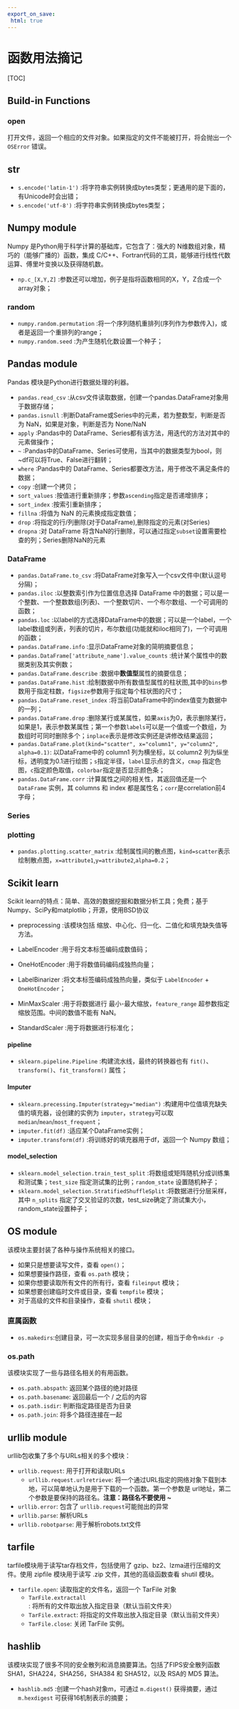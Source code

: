 ```yaml
---
export_on_save:
 html: true
---
```


# 函数用法摘记

[TOC]

## Build-in Functions

### open

打开文件，返回一个相应的文件对象。如果指定的文件不能被打开，将会抛出一个 `OSError` 错误。

## str

- `s.encode('latin-1')` :将字符串实例转换成bytes类型；更通用的是下面的，有Unicode时会出错；
- `s.encode('utf-8')` :将字符串实例转换成bytes类型；

## Numpy module

Numpy 是Python用于科学计算的基础库，它包含了：强大的 N维数组对象，精巧的（能够广播的）函数，集成 C/C++、Fortran代码的工具，能够进行线性代数运算、傅里叶变换以及获得随机数。

- `np.c_[X,Y,Z]` :参数还可以增加，例子是指将函数相同的X，Y，Z合成一个array对象；

### random

- `numpy.random.permutation` :将一个序列随机重排列(序列作为参数传入)，或者是返回一个重排列的range；
- `numpy.random.seed` :为产生随机化数设置一个种子；

## Pandas module

Pandas 模块是Python进行数据处理的利器。

- `pandas.read_csv` :从csv文件读取数据，创建一个pandas.DataFrame对象用于数据存储；
- `pandas.isnull` :判断DataFrame或Series中的元素，若为整数型，判断是否为 NaN，如果是对象，判断是否为 None/NaN
- `apply` :Pandas中的 DataFrame、Series都有该方法，用迭代的方法对其中的元素做操作；
- `~` :Pandas中的DataFrame、Series可使用，当其中的数据类型为bool，则~df可以将True、False进行翻转；
- `where` :Pandas中的 DataFrame、Series都要改方法，用于修改不满足条件的数据；
- `copy` :创建一个拷贝；
- `sort_values` :按值进行重新排序；参数`ascending`指定是否递增排序；
- `sort_index` :按索引重新排序；
- `fillna` :将值为 NaN 的元素换成指定数值；
- `drop` :将指定的行/列删除(对于DataFrame),删除指定的元素(对Series)
- `dropna` :对 DataFrame 将含NaN的行删除，可以通过指定`subset`设置需要检查的列；Series删除NaN的元素

### DataFrame

- `pandas.DataFrame.to_csv` :将DataFrame对象写入一个csv文件中(默认逗号分隔)；
- `pandas.iloc` :以整数索引作为位置信息选择 DataFrame 中的数据；可以是一个整数、一个整数数组(列表)、一个整数切片、一个布尔数组、一个可调用的函数；
- `pandas.loc` :以label的方式选择DataFrame中的数据；可以是一个label，一个label数组或列表，列表的切片，布尔数组(功能就和iloc相同了)，一个可调用的函数；
- `pandas.DataFrame.info` :显示DataFrame对象的简明摘要信息；
- `pandas.DataFrame['attribute_name'].value_counts` :统计某个属性中的数据类别及其实例数；
- `pandas.DataFrame.describe` :数据中**数值型**属性的摘要信息；
- `pandas.DataFrame.hist` :绘制数据中所有数值型属性的柱状图,其中的`bins`参数用于指定柱数，`figsize`参数用于指定每个柱状图的尺寸；
- `pandas.DataFrame.reset_index` :将当前DataFrame中的index值变为数据中的一列；
- `pandas.DataFrame.drop` :删除某行或某属性，如果`axis`为0，表示删除某行，如果是1，表示参数某属性；第一个参数`labels`可以是一个值或一个数组，为数组时可同时删除多个；`inplace`表示是修改实例还是讲修改结果返回；
- `pandas.DataFrame.plot(kind="scatter", x="column1", y="column2", alpha=0.1)`: 以DataFrame中的 column1 列为横坐标，以 column2 列为纵坐标，透明度为0.1进行绘图；`s`指定半径，`label`显示点的含义，`cmap` 指定色图，`c`指定颜色取值，`colorbar`指定是否显示颜色条；
- `pandas.DataFrame.corr` :计算属性之间的相关性，其返回值还是一个 `DataFrame` 实例，其 columns 和 index 都是属性名；`corr`是correlation前4字母；

### Series

### plotting

- `pandas.plotting.scatter_matrix` :绘制属性间的散点图，`kind=scatter`表示绘制散点图，`x=attribute1`,`y=attribute2`,`alpha=0.2`；

## Scikit learn

Scikit learn的特点：简单、高效的数据挖掘和数据分析工具；免费；基于Numpy、SciPy和matplotlib；开源，使用BSD协议

- preprocessing :该模块包括 缩放、中心化、归一化、二值化和填充缺失值等方法。

- LabelEncoder :用于将文本标签编码成数值码；

- OneHotEncoder :用于将数值码编码成独热向量；

- LabelBinarizer :将文本标签编码成独热向量，类似于 `LabelEncoder` + `OneHotEncoder`；

- MinMaxScaler :用于将数据进行 最小-最大缩放，`feature_range` 超参数指定缩放范围。中间的数值不能有 NaN。

- StandardScaler :用于将数据进行标准化；

#### pipeline

- `sklearn.pipeline.Pipeline` :构建流水线，最终的转换器也有 `fit()`、`transform()`、`fit_transform()` 属性；

#### Imputer

- `sklearn.precessing.Imputer(strategy="median")` :构建用中位值填充缺失值的填充器，设创建的实例为 `imputer`，`strategy`可以取`median`/`mean`/`most_frequent`；
- `imputer.fit(df)` :适应某个DataFrame实例；
- `imputer.transform(df)` :将训练好的填充器用于df，返回一个 Numpy 数组；

#### model_selection

- `sklearn.model_selection.train_test_split` :将数组或矩阵随机分成训练集和测试集；`test_size` 指定测试集的比例；`random_state` 设置随机种子；
- `sklearn.model_selection.StratifiedShuffleSplit` :将数据进行分层采样，其中 `n_splits` 指定了交叉验证的次数，test_size确定了测试集大小，random_state设置种子；

## OS module

该模块主要封装了各种与操作系统相关的接口。

- 如果只是想要读写文件，查看 `open()`；
- 如果想要操作路径，查看 `os.path` 模块；
- 如果你想要读取所有文件的所有行，查看 `fileinput` 模块；
- 如果想要创建临时文件或目录，查看 `tempfile` 模块；
- 对于高级的文件和目录操作，查看 `shutil` 模块；

### 直属函数

- `os.makedirs`:创建目录，可一次实现多层目录的创建，相当于命令`mkdir -p`

### os.path

该模块实现了一些与路径名相关的有用函数。

- `os.path.abspath`: 返回某个路径的绝对路径
- `os.path.basename`: 返回最后一个 / 之后的内容
- `os.path.isdir`: 判断指定路径是否为目录
- `os.path.join`: 将多个路径连接在一起

## urllib module

urllib包收集了多个与URLs相关的多个模块：

- `urllib.request`: 用于打开和读取URLs
    - `urllib.request.urlretrieve`: 将一个通过URL指定的网络对象下载到本地，可以简单地认为是用于下载的一个函数。第一个参数是 url地址，第二个参数是要保持的路径名。**注意：路径名不要使用 ~**
- `urllib.error`: 包含了 `urllib.request`可能抛出的异常
- `urllib.parse`: 解析URLs
- `urllib.robotparse`: 用于解析robots.txt文件

## tarfile

tarfile模块用于读写tar存档文件，包括使用了 gzip、bz2、lzma进行压缩的文件。使用 zipfile 模块用于读写 .zip 文件，其他的高级函数查看 shutil 模块。

- `tarfile.open`: 读取指定的文件名，返回一个 TarFile 对象
    - `TarFile.extractall`: 将所有的文件取出放入指定目录（默认当前文件夹）
    - `TarFile.extract`: 将指定的文件取出放入指定目录（默认当前文件夹）
    - `TarFile.close`: 关闭 TarFile 实例。

## hashlib

该模块实现了很多不同的安全散列和消息摘要算法。包括了FIPS安全散列函数 SHA1，SHA224，SHA256，SHA384 和 SHA512，以及 RSA的 MD5 算法。

- `hashlib.md5` :创建一个hash对象m，可通过 `m.digest()` 获得摘要，通过 `m.hexdigest` 可获得16机制表示的摘要；
